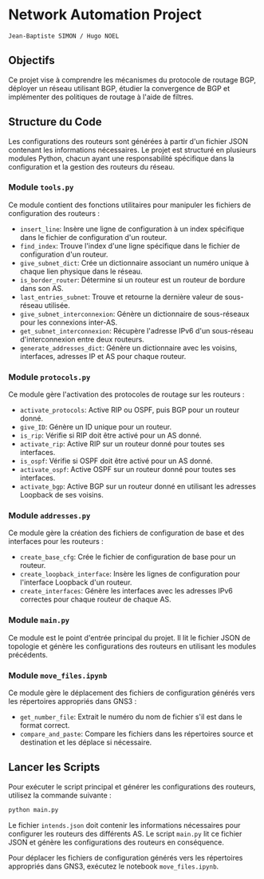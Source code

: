 # Network Automation Project

    Jean-Baptiste SIMON / Hugo NOEL

## Objectifs

Ce projet vise à comprendre les mécanismes du protocole de routage BGP, déployer un réseau utilisant BGP, étudier la convergence de BGP et implémenter des politiques de routage à l'aide de filtres.

## Structure du Code

Les configurations des routeurs sont générées à partir d'un fichier JSON contenant les informations nécessaires. Le projet est structuré en plusieurs modules Python, chacun ayant une responsabilité spécifique dans la configuration et la gestion des routeurs du réseau.

### Module `tools.py`

Ce module contient des fonctions utilitaires pour manipuler les fichiers de configuration des routeurs :

- `insert_line`: Insère une ligne de configuration à un index spécifique dans le fichier de configuration d'un routeur.
- `find_index`: Trouve l'index d'une ligne spécifique dans le fichier de configuration d'un routeur.
- `give_subnet_dict`: Crée un dictionnaire associant un numéro unique à chaque lien physique dans le réseau.
- `is_border_router`: Détermine si un routeur est un routeur de bordure dans son AS.
- `last_entries_subnet`: Trouve et retourne la dernière valeur de sous-réseau utilisée.
- `give_subnet_interconnexion`: Génère un dictionnaire de sous-réseaux pour les connexions inter-AS.
- `get_subnet_interconnexion`: Récupère l'adresse IPv6 d'un sous-réseau d'interconnexion entre deux routeurs.
- `generate_addresses_dict`: Génère un dictionnaire avec les voisins, interfaces, adresses IP et AS pour chaque routeur.

### Module `protocols.py`

Ce module gère l'activation des protocoles de routage sur les routeurs :

- `activate_protocols`: Active RIP ou OSPF, puis BGP pour un routeur donné.
- `give_ID`: Génère un ID unique pour un routeur.
- `is_rip`: Vérifie si RIP doit être activé pour un AS donné.
- `activate_rip`: Active RIP sur un routeur donné pour toutes ses interfaces.
- `is_ospf`: Vérifie si OSPF doit être activé pour un AS donné.
- `activate_ospf`: Active OSPF sur un routeur donné pour toutes ses interfaces.
- `activate_bgp`: Active BGP sur un routeur donné en utilisant les adresses Loopback de ses voisins.

### Module `addresses.py`

Ce module gère la création des fichiers de configuration de base et des interfaces pour les routeurs :

- `create_base_cfg`: Crée le fichier de configuration de base pour un routeur.
- `create_loopback_interface`: Insère les lignes de configuration pour l'interface Loopback d'un routeur.
- `create_interfaces`: Génère les interfaces avec les adresses IPv6 correctes pour chaque routeur de chaque AS.

### Module `main.py`

Ce module est le point d'entrée principal du projet. Il lit le fichier JSON de topologie et génère les configurations des routeurs en utilisant les modules précédents.

### Module `move_files.ipynb`

Ce module gère le déplacement des fichiers de configuration générés vers les répertoires appropriés dans GNS3 :

- `get_number_file`: Extrait le numéro du nom de fichier s'il est dans le format correct.
- `compare_and_paste`: Compare les fichiers dans les répertoires source et destination et les déplace si nécessaire.

## Lancer les Scripts

Pour exécuter le script principal et générer les configurations des routeurs, utilisez la commande suivante :

```bash
python main.py
```

Le fichier `intends.json` doit contenir les informations nécessaires pour configurer les routeurs des différents AS. Le script `main.py` lit ce fichier JSON et génère les configurations des routeurs en conséquence.

Pour déplacer les fichiers de configuration générés vers les répertoires appropriés dans GNS3, exécutez le notebook `move_files.ipynb`.
